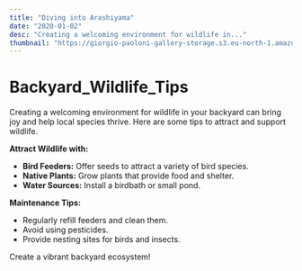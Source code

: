 ```yaml
---
title: "Diving into Arashiyama"
date: "2020-01-02"
desc: "Creating a welcoming environment for wildlife in..."
thumbnail: "https://giorgio-paoloni-gallery-storage.s3.eu-north-1.amazonaws.com/Hero_picture_mobile.jpg"
---
```


# Backyard_Wildlife_Tips

Creating a welcoming environment for wildlife in your backyard can bring joy and help local species thrive. Here are some tips to attract and support wildlife.

**Attract Wildlife with:**

- **Bird Feeders:** Offer seeds to attract a variety of bird species.
- **Native Plants:** Grow plants that provide food and shelter.
- **Water Sources:** Install a birdbath or small pond.

**Maintenance Tips:**

- Regularly refill feeders and clean them.
- Avoid using pesticides.
- Provide nesting sites for birds and insects.

Create a vibrant backyard ecosystem!
